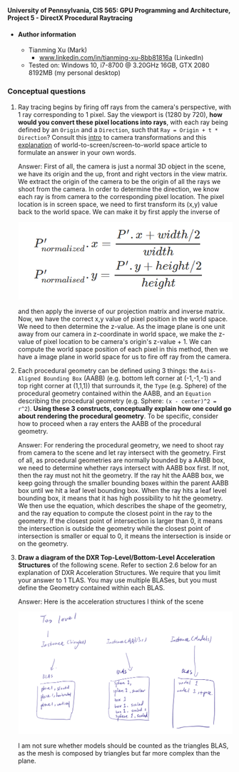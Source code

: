 **University of Pennsylvania, CIS 565: GPU Programming and Architecture,
Project 5 - DirectX Procedural Raytracing**

- #### Author information

  - Tianming Xu (Mark)
    - www.linkedin.com/in/tianming-xu-8bb81816a (LinkedIn)
  - Tested on: Windows 10, i7-8700 @ 3.20GHz 16GB, GTX 2080 8192MB (my personal desktop)

### Conceptual questions

1. Ray tracing begins by firing off rays from the camera's perspective, with 1 ray corresponding to 1 pixel. Say the viewport is (1280 by 720), **how would you convert these pixel locations into rays**, with each ray being defined by an `Origin` and a `Direction`, such that `Ray = Origin + t * Direction`? Consult this [intro](https://www.scratchapixel.com/lessons/3d-basic-rendering/computing-pixel-coordinates-of-3d-point/mathematics-computing-2d-coordinates-of-3d-points) to camera transformations and this [explanation](http://webglfactory.blogspot.com/2011/05/how-to-convert-world-to-screen.html) of world-to-screen/screen-to-world space article to formulate an answer in your own words.

   Answer: First of all, the camera is just a normal 3D object in the scene, we have its origin and the up, front and right vectors in the view matrix. We extract the origin of the camera to be the origin of all the rays we shoot from the camera. In order to determine the direction, we know each ray is from camera to the corresponding pixel location. The pixel location is in screen space, we need to first transform its (x,y) value back to the world space. We can make it by first apply the inverse of

   ![](images/cq/cq1_figure1.PNG)

    and then apply the inverse of our projection matrix and inverse matrix. Now, we have the correct x,y value of pixel position in the world space. We need to then determine the z-value. As the image plane is one unit away from our camera in z-coordinate in world space, we make the z-value of pixel location to be camera's origin's z-value + 1. We can compute the world space position of each pixel in this method, then we have a image plane in world space for us to fire off ray from the camera.

2. Each procedural geometry can be defined using 3 things: the `Axis-Aligned Bounding Box` (AABB) (e.g. bottom left corner at (-1,-1,-1) and top right corner at (1,1,1)) that surrounds it, the `Type` (e.g. Sphere) of the procedural geometry contained within the AABB, and an `Equation` describing the procedural geometry (e.g. Sphere: `(x - center)^2 = r^2`). **Using these 3 constructs, conceptually explain how one could go about rendering the procedural geometry**. To be specific, consider how to proceed when a ray enters the AABB of the procedural geometry.

   Answer: For rendering the procedural geometry, we need to shoot ray from camera to the scene and let ray intersect with the geometry. First of all, as procedural geometries are normally bounded by a AABB box, we need to determine whether rays intersect with AABB box first. If not, then the ray must not hit the geometry. If the ray hit the AABB box, we keep going through the smaller bounding boxes within the parent AABB box until we hit a leaf level bounding box. When the ray hits a leaf level bounding box, it means that it has high possibility to hit the geometry. We then use the equation, which describes the shape of the geometry, and the ray equation to compute the closest point in the ray to the geometry. If the closest point of intersection is larger than 0, it means the intersection is outside the geometry while the closest point of intersection is smaller or equal to 0, it means the intersection is inside or on the geometry. 

3. **Draw a diagram of the DXR Top-Level/Bottom-Level Acceleration Structures** of the following scene. Refer to section 2.6 below for an explanation of DXR Acceleration Structures. We require that you limit your answer to 1 TLAS. You may use multiple BLASes, but you must define the Geometry contained within each BLAS.

   Answer: Here is the acceleration structures I think of the scene

   ![](images/cq/cq_3.PNG)

   I am not sure whether models should be counted as the triangles BLAS, as the mesh is composed by triangles but far more complex than the plane.